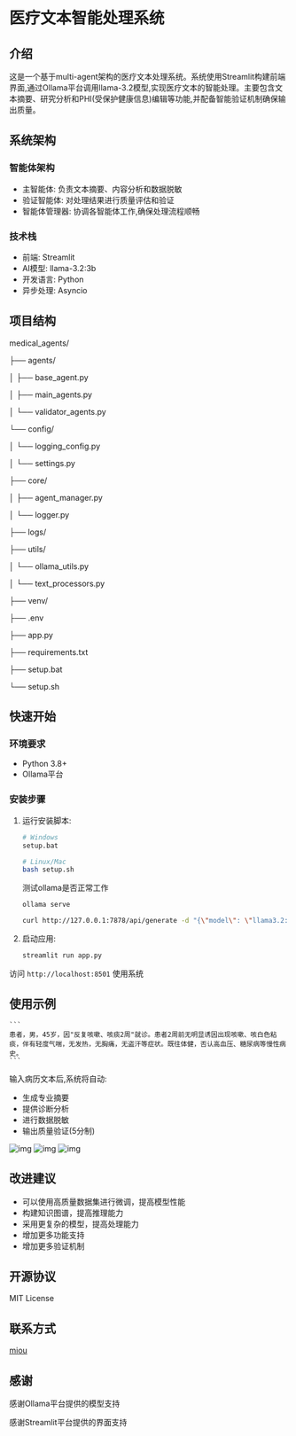 # 医疗文本智能处理系统

## 介绍
这是一个基于multi-agent架构的医疗文本处理系统。系统使用Streamlit构建前端界面,通过Ollama平台调用llama-3.2模型,实现医疗文本的智能处理。主要包含文本摘要、研究分析和PHI(受保护健康信息)编辑等功能,并配备智能验证机制确保输出质量。

## 系统架构

### 智能体架构
* 主智能体: 负责文本摘要、内容分析和数据脱敏
* 验证智能体: 对处理结果进行质量评估和验证
* 智能体管理器: 协调各智能体工作,确保处理流程顺畅

### 技术栈
* 前端: Streamlit
* AI模型: llama-3.2:3b
* 开发语言: Python
* 异步处理: Asyncio

## 项目结构

medical_agents/

├── agents/

│ ├── base_agent.py

│ ├── main_agents.py

│ └── validator_agents.py

└── config/

│ └── logging_config.py

│ └── settings.py

├── core/

│ ├── agent_manager.py

│ └── logger.py

├── logs/

├── utils/

│ └── ollama_utils.py

│ └── text_processors.py

├── venv/

├── .env

├── app.py

├── requirements.txt

├── setup.bat

└── setup.sh


## 快速开始

### 环境要求
* Python 3.8+
* Ollama平台

### 安装步骤

1. 运行安装脚本:
    ```bash
    # Windows
    setup.bat

    # Linux/Mac
    bash setup.sh
    ```

    测试ollama是否正常工作

    ```bash
    ollama serve
    
    curl http://127.0.0.1:7878/api/generate -d "{\"model\": \"llama3.2:3b\", \"prompt\": \"Hello\"}"
    ```

2. 启动应用:
    ```bash
    streamlit run app.py
    ```

访问 `http://localhost:8501` 使用系统

## 使用示例
    ```
    患者，男，45岁，因"反复咳嗽、咳痰2周"就诊。患者2周前无明显诱因出现咳嗽、咳白色粘痰，伴有轻度气喘，无发热，无胸痛，无盗汗等症状。既往体健，否认高血压、糖尿病等慢性病史。
    ```

输入病历文本后,系统将自动:
* 生成专业摘要
* 提供诊断分析
* 进行数据脱敏
* 输出质量验证(5分制)

![img](./image/1.png)
![img](./image/2.png)
![img](./image/3.png)

## 改进建议
* 可以使用高质量数据集进行微调，提高模型性能
* 构建知识图谱，提高推理能力
* 采用更复杂的模型，提高处理能力
* 增加更多功能支持
* 增加更多验证机制

## 开源协议
MIT License

## 联系方式
[miou](mailto:miouluo24@gmail.com)

## 感谢
感谢Ollama平台提供的模型支持

感谢Streamlit平台提供的界面支持


